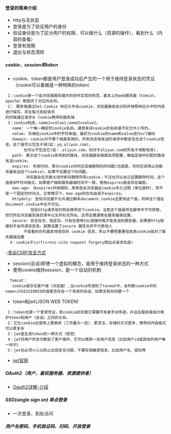 
#### 登录的简单介绍
- http与无状态
- 登录是为了验证用户的身份
- 验证身份是为了区分用户的权限、可以做什么（资源的操作），看到什么（内容的查看）
- 登录有效期
- 退出与状态清除

##### cookie、session和token
- cookie、token都是用户登录成功后产生的一个用于维持登录状态的凭证（cookie可以看做是一种特殊的token）
```
 1：cookie是一个由浏览器服务器共同协作实现的规范，基本上的web服务器（tomcat、apache）都提供了对应的支持。
 2： 服务端通过Set-Cookie 响应头写会cookie，浏览器接收会识别并按照响应头中的内容进行保存，并在每次发起请求
的时候通过请求头 Cookie携带到服务端
 3：cookie构成，name1=value1;name2=value2;
   name: 一个唯一确定的cookie名称。通常来讲cookie的名称是不区分大小写的。
   value: 存储在cookie中的字符串值。最好为cookie的name和value进行url编码
   domain: cookie对于哪个域是有效的。所有向该域发送的请求中都会包含这个cookie信息。这个值可以包含子域(如：yq.aliyun.com)，
        也可以不包含它(如：.aliyun.com，则对于aliyun.com的所有子域都有效).
   path: 表示这个cookie影响到的路径，浏览器跟会根据这项配置，像指定域中匹配的路径发送cookie。
   expires: 失效时间，表示cookie何时应该被删除的时间戳(也就是，何时应该停止向服务器发送这个cookie)。如果不设置这个时间戳，
         浏览器会在页面关闭时即将删除所有cookie；不过也可以自己设置删除时间。这个值是GMT时间格式，如果客户端和服务器端时间不一致，使用expires就会存在偏差。
   max-age: 与expires作用相同，用来告诉浏览器此cookie多久过期（单位是秒），而不是一个固定的时间点。正常情况下，max-age的优先级高于expires。
   HttpOnly: 告知浏览器不允许通过脚本document.cookie去更改这个值，同样这个值在document.cookie中也不可见。
           但在http请求张仍然会携带这个cookie。注意这个值虽然在脚本中不可获取，但仍然在浏览器安装目录中以文件形式存在。这项设置通常在服务器端设置。
   secure: 安全标志，指定后，只有在使用SSL链接时候才能发送到服务器，如果是http链接则不会传递该信息。就算设置了secure 属性也并不代表他人
        不能看到你机器本地保存的 cookie 信息，所以不要把重要信息放cookie就对了服务器端设置  
  4：cookie于csrf(cross-site request forgery跨站点请求伪造)   
```
-[浅谈CSRF攻击方式](https://www.cnblogs.com/hyddd/archive/2009/04/09/1432744.html)
- session(会话)即使一个虚拟的概念，是用于维持登录状态的一种方式
- 使用cookie维持session，是一个自动的机制
```
  Tomcat：
   cookie是存在客户端（浏览器）,当cookie传递到了tocmat中，会判断cookie中的name=JSSESSIONID的值是否存在一个有效的会话，如果没有则创建一个
```
- token和jwt(JSON WEB TOKEN)
```
 1：token也是一个登录凭证，和cookie区别是它需要开发者手动传递，并且在服务端自行维护token和用户（会话）之间的关系。
 2：它比cookie在使用上更麻烦（工作量大一些），更灵活，存储的方式更多，携带的内容格式可以更复杂
 3：jwt是生成token的一种方式（规范）
 4：jwt将用户状态分散到了客户端中、它可以携带一些用户信息（比如用户id或其他的用户唯一标识）
 5：jwt也必须小心以防止出现安全问题，不要存放敏感信息，比如用户名、密码等
```
- [jwt官网](https://jwt.io/introduction/)
##### OAuth2（用户、鉴权服务器、资源提供者）
- [Oauth2详解-介绍](https://www.jianshu.com/p/84a4b4a1e833)

##### SSO(single sign on) 单点登录
- 一次登录，到处访问

##### 用户名密码、手机验证码、扫码、开放登录
